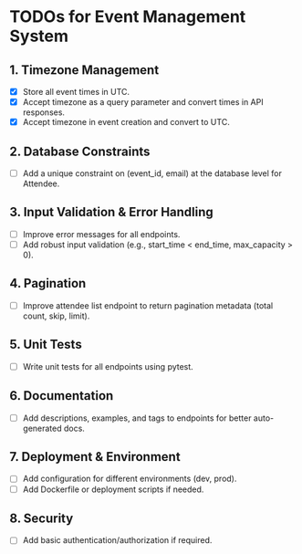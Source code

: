 # TODOs for Event Management System

## 1. Timezone Management
- [x] Store all event times in UTC.
- [x] Accept timezone as a query parameter and convert times in API responses.
- [x] Accept timezone in event creation and convert to UTC.

## 2. Database Constraints
- [ ] Add a unique constraint on (event_id, email) at the database level for Attendee.

## 3. Input Validation & Error Handling
- [ ] Improve error messages for all endpoints.
- [ ] Add robust input validation (e.g., start_time < end_time, max_capacity > 0).

## 4. Pagination
- [ ] Improve attendee list endpoint to return pagination metadata (total count, skip, limit).

## 5. Unit Tests
- [ ] Write unit tests for all endpoints using pytest.

## 6. Documentation
- [ ] Add descriptions, examples, and tags to endpoints for better auto-generated docs.

## 7. Deployment & Environment
- [ ] Add configuration for different environments (dev, prod).
- [ ] Add Dockerfile or deployment scripts if needed.

## 8. Security
- [ ] Add basic authentication/authorization if required.

